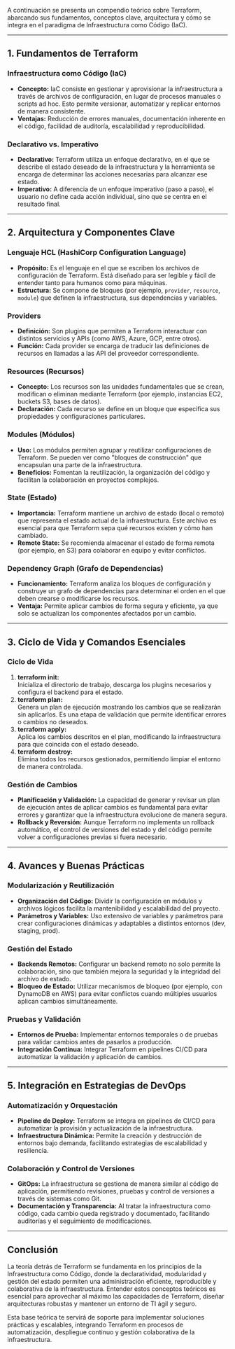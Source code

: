 A continuación se presenta un compendio teórico sobre Terraform, abarcando sus fundamentos, conceptos clave, arquitectura y cómo se integra en el paradigma de Infraestructura como Código (IaC).

---

## 1. Fundamentos de Terraform

### Infraestructura como Código (IaC)
- **Concepto:** IaC consiste en gestionar y aprovisionar la infraestructura a través de archivos de configuración, en lugar de procesos manuales o scripts ad hoc. Esto permite versionar, automatizar y replicar entornos de manera consistente.
- **Ventajas:** Reducción de errores manuales, documentación inherente en el código, facilidad de auditoría, escalabilidad y reproducibilidad.

### Declarativo vs. Imperativo
- **Declarativo:** Terraform utiliza un enfoque declarativo, en el que se describe el estado deseado de la infraestructura y la herramienta se encarga de determinar las acciones necesarias para alcanzar ese estado.
- **Imperativo:** A diferencia de un enfoque imperativo (paso a paso), el usuario no define cada acción individual, sino que se centra en el resultado final.

---

## 2. Arquitectura y Componentes Clave

### Lenguaje HCL (HashiCorp Configuration Language)
- **Propósito:** Es el lenguaje en el que se escriben los archivos de configuración de Terraform. Está diseñado para ser legible y fácil de entender tanto para humanos como para máquinas.
- **Estructura:** Se compone de bloques (por ejemplo, `provider`, `resource`, `module`) que definen la infraestructura, sus dependencias y variables.

### Providers
- **Definición:** Son plugins que permiten a Terraform interactuar con distintos servicios y APIs (como AWS, Azure, GCP, entre otros).
- **Función:** Cada provider se encarga de traducir las definiciones de recursos en llamadas a las API del proveedor correspondiente.

### Resources (Recursos)
- **Concepto:** Los recursos son las unidades fundamentales que se crean, modifican o eliminan mediante Terraform (por ejemplo, instancias EC2, buckets S3, bases de datos).
- **Declaración:** Cada recurso se define en un bloque que especifica sus propiedades y configuraciones particulares.

### Modules (Módulos)
- **Uso:** Los módulos permiten agrupar y reutilizar configuraciones de Terraform. Se pueden ver como "bloques de construcción" que encapsulan una parte de la infraestructura.
- **Beneficios:** Fomentan la reutilización, la organización del código y facilitan la colaboración en proyectos complejos.

### State (Estado)
- **Importancia:** Terraform mantiene un archivo de estado (local o remoto) que representa el estado actual de la infraestructura. Este archivo es esencial para que Terraform sepa qué recursos existen y cómo han cambiado.
- **Remote State:** Se recomienda almacenar el estado de forma remota (por ejemplo, en S3) para colaborar en equipo y evitar conflictos.

### Dependency Graph (Grafo de Dependencias)
- **Funcionamiento:** Terraform analiza los bloques de configuración y construye un grafo de dependencias para determinar el orden en el que deben crearse o modificarse los recursos.
- **Ventaja:** Permite aplicar cambios de forma segura y eficiente, ya que solo se actualizan los componentes afectados por un cambio.

---

## 3. Ciclo de Vida y Comandos Esenciales

### Ciclo de Vida
1. **terraform init:**  
   Inicializa el directorio de trabajo, descarga los plugins necesarios y configura el backend para el estado.
2. **terraform plan:**  
   Genera un plan de ejecución mostrando los cambios que se realizarán sin aplicarlos. Es una etapa de validación que permite identificar errores o cambios no deseados.
3. **terraform apply:**  
   Aplica los cambios descritos en el plan, modificando la infraestructura para que coincida con el estado deseado.
4. **terraform destroy:**  
   Elimina todos los recursos gestionados, permitiendo limpiar el entorno de manera controlada.

### Gestión de Cambios
- **Planificación y Validación:** La capacidad de generar y revisar un plan de ejecución antes de aplicar cambios es fundamental para evitar errores y garantizar que la infraestructura evolucione de manera segura.
- **Rollback y Reversión:** Aunque Terraform no implementa un rollback automático, el control de versiones del estado y del código permite volver a configuraciones previas si fuera necesario.

---

## 4. Avances y Buenas Prácticas

### Modularización y Reutilización
- **Organización del Código:** Dividir la configuración en módulos y archivos lógicos facilita la mantenibilidad y escalabilidad del proyecto.
- **Parámetros y Variables:** Uso extensivo de variables y parámetros para crear configuraciones dinámicas y adaptables a distintos entornos (dev, staging, prod).

### Gestión del Estado
- **Backends Remotos:** Configurar un backend remoto no solo permite la colaboración, sino que también mejora la seguridad y la integridad del archivo de estado.
- **Bloqueo de Estado:** Utilizar mecanismos de bloqueo (por ejemplo, con DynamoDB en AWS) para evitar conflictos cuando múltiples usuarios aplican cambios simultáneamente.

### Pruebas y Validación
- **Entornos de Prueba:** Implementar entornos temporales o de pruebas para validar cambios antes de pasarlos a producción.
- **Integración Continua:** Integrar Terraform en pipelines CI/CD para automatizar la validación y aplicación de cambios.

---

## 5. Integración en Estrategias de DevOps

### Automatización y Orquestación
- **Pipeline de Deploy:** Terraform se integra en pipelines de CI/CD para automatizar la provisión y actualización de la infraestructura.
- **Infraestructura Dinámica:** Permite la creación y destrucción de entornos bajo demanda, facilitando estrategias de escalabilidad y resiliencia.

### Colaboración y Control de Versiones
- **GitOps:** La infraestructura se gestiona de manera similar al código de aplicación, permitiendo revisiones, pruebas y control de versiones a través de sistemas como Git.
- **Documentación y Transparencia:** Al tratar la infraestructura como código, cada cambio queda registrado y documentado, facilitando auditorías y el seguimiento de modificaciones.

---

## Conclusión

La teoría detrás de Terraform se fundamenta en los principios de la Infraestructura como Código, donde la declaratividad, modularidad y gestión del estado permiten una administración eficiente, reproducible y colaborativa de la infraestructura. Entender estos conceptos teóricos es esencial para aprovechar al máximo las capacidades de Terraform, diseñar arquitecturas robustas y mantener un entorno de TI ágil y seguro.

Esta base teórica te servirá de soporte para implementar soluciones prácticas y escalables, integrando Terraform en procesos de automatización, despliegue continuo y gestión colaborativa de la infraestructura.